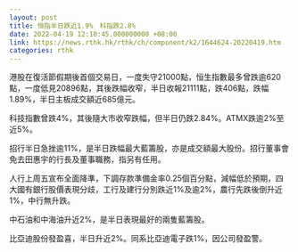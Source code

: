 ```yaml
---
layout: post
title: 恒指半日跌近1.9%　科指跌2.8%
date: 2022-04-19 12:10:45.000000000 +08:00
link: https://news.rthk.hk/rthk/ch/component/k2/1644624-20220419.htm
categories: rthk
---
```


港股在復活節假期後首個交易日，一度失守21000點，恒生指數最多曾跌逾620點，一度低見20896點，其後跌幅收窄，半日收報21111點，跌406點，跌幅1.89%，半日主板成交額近685億元。

科技指數曾跌4%，其後隨大市收窄跌幅，但半日仍跌2.84%。ATMX跌逾2%至近5%。

招行半日急挫逾11%，是半日跌幅最大藍籌股，亦是成交額最大股份。招行董事會免去田惠宇的行長及董事職務，指另有任用。

人行上周五宣布全面降準，下調存款準備金率0.25個百分點，減幅低於預期，四大國有銀行股價表現分歧，工行及建行分別跌近1%及逾2%，農行先跌後倒升近1%，中行無升跌。

中石油和中海油升近2%，是半日表現最好的兩隻藍籌股。

比亞迪股份發盈喜，半日升近2%。同系比亞迪電子跌1%，因公司發盈警。
